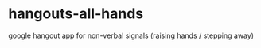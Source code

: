 hangouts-all-hands
==================

google hangout app for non-verbal signals (raising hands / stepping away)
